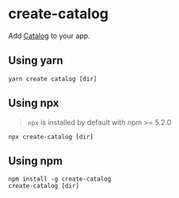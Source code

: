 # create-catalog

Add [Catalog](https://github.com/interactivethings/catalog) to your app.

## Using yarn

```
yarn create catalog [dir]
```

## Using npx

> `npx` is installed by default with npm >= 5.2.0

```
npx create-catalog [dir]
```

## Using npm

```
npm install -g create-catalog
create-catalog [dir]
```

